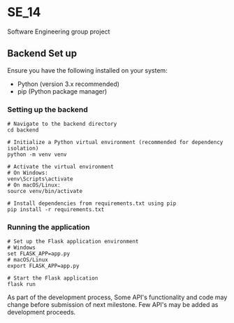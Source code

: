 # SE_14
Software Engineering group project 

## Backend Set up
Ensure you have the following installed on your system:
- Python (version 3.x recommended)
- pip (Python package manager)

### Setting up the backend
```
# Navigate to the backend directory
cd backend

# Initialize a Python virtual environment (recommended for dependency isolation)
python -m venv venv

# Activate the virtual environment
# On Windows:
venv\Scripts\activate
# On macOS/Linux:
source venv/bin/activate

# Install dependencies from requirements.txt using pip
pip install -r requirements.txt
```

### Running the application
```
# Set up the Flask application environment
# Windows
set FLASK_APP=app.py
# macOS/Linux
export FLASK_APP=app.py

# Start the Flask application
flask run
```

As part of the development process,  Some API's functionality and code may change before submission of next milestone. Few API's may be added as development proceeds.
